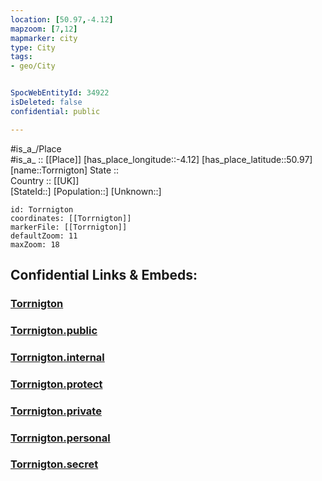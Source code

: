 ```yaml
---
location: [50.97,-4.12] 
mapzoom: [7,12] 
mapmarker: city 
type: City
tags:
- geo/City


SpocWebEntityId: 34922
isDeleted: false
confidential: public

---
```

#is_a_/Place  
#is_a_ :: [[Place]] 
[has_place_longitude::-4.12] 
[has_place_latitude::50.97] 
[name::Torrnigton] 
State ::  
Country :: [[UK]]  
[StateId::] 
[Population::] 
[Unknown::] 


```leaflet
id: Torrnigton
coordinates: [[Torrnigton]] 
markerFile: [[Torrnigton]] 
defaultZoom: 11 
maxZoom: 18
```


## Confidential Links & Embeds: 

### [Torrnigton](/_Standards/Earth/Continent/Europe/Europe~North/UK/England/Regions~England/South_West_England/Devon,County/cities~Devon/Torridge/cities~Torridge/Torrnigton.md) 

### [Torrnigton.public](/_public/Earth/Continent/Europe/Europe~North/UK/England/Regions~England/South_West_England/Devon,County/cities~Devon/Torridge/cities~Torridge/Torrnigton.public.md) 

### [Torrnigton.internal](/_internal/Earth/Continent/Europe/Europe~North/UK/England/Regions~England/South_West_England/Devon,County/cities~Devon/Torridge/cities~Torridge/Torrnigton.internal.md) 

### [Torrnigton.protect](/_protect/Earth/Continent/Europe/Europe~North/UK/England/Regions~England/South_West_England/Devon,County/cities~Devon/Torridge/cities~Torridge/Torrnigton.protect.md) 

### [Torrnigton.private](/_private/Earth/Continent/Europe/Europe~North/UK/England/Regions~England/South_West_England/Devon,County/cities~Devon/Torridge/cities~Torridge/Torrnigton.private.md) 

### [Torrnigton.personal](/_personal/Earth/Continent/Europe/Europe~North/UK/England/Regions~England/South_West_England/Devon,County/cities~Devon/Torridge/cities~Torridge/Torrnigton.personal.md) 

### [Torrnigton.secret](/_secret/Earth/Continent/Europe/Europe~North/UK/England/Regions~England/South_West_England/Devon,County/cities~Devon/Torridge/cities~Torridge/Torrnigton.secret.md)

